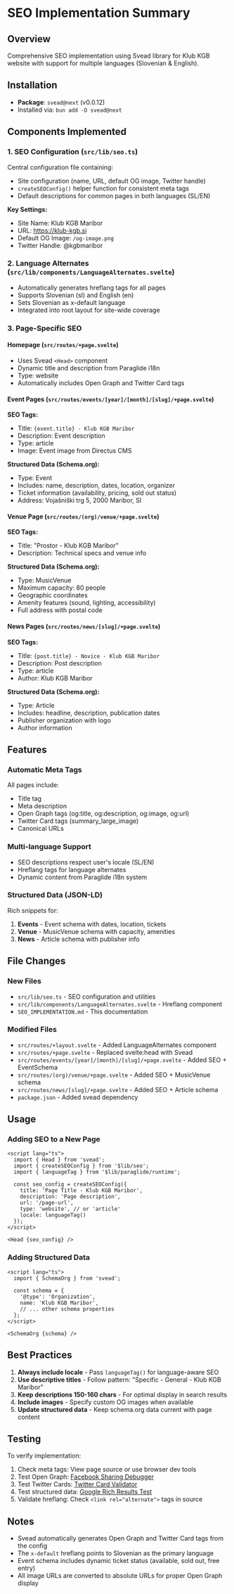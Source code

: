 # SEO Implementation Summary

## Overview
Comprehensive SEO implementation using Svead library for Klub KGB website with support for multiple languages (Slovenian & English).

## Installation
- **Package**: `svead@next` (v0.0.12)
- Installed via: `bun add -D svead@next`

## Components Implemented

### 1. SEO Configuration (`src/lib/seo.ts`)
Central configuration file containing:
- Site configuration (name, URL, default OG image, Twitter handle)
- `createSEOConfig()` helper function for consistent meta tags
- Default descriptions for common pages in both languages (SL/EN)

**Key Settings:**
- Site Name: Klub KGB Maribor
- URL: https://klub-kgb.si
- Default OG Image: `/og-image.png`
- Twitter Handle: @kgbmaribor

### 2. Language Alternates (`src/lib/components/LanguageAlternates.svelte`)
- Automatically generates hreflang tags for all pages
- Supports Slovenian (sl) and English (en)
- Sets Slovenian as x-default language
- Integrated into root layout for site-wide coverage

### 3. Page-Specific SEO

#### Homepage (`src/routes/+page.svelte`)
- Uses Svead `<Head>` component
- Dynamic title and description from Paraglide i18n
- Type: website
- Automatically includes Open Graph and Twitter Card tags

#### Event Pages (`src/routes/events/[year]/[month]/[slug]/+page.svelte`)
**SEO Tags:**
- Title: `{event.title} - Klub KGB Maribor`
- Description: Event description
- Type: article
- Image: Event image from Directus CMS

**Structured Data (Schema.org):**
- Type: Event
- Includes: name, description, dates, location, organizer
- Ticket information (availability, pricing, sold out status)
- Address: Vojašniški trg 5, 2000 Maribor, SI

#### Venue Page (`src/routes/(org)/venue/+page.svelte`)
**SEO Tags:**
- Title: "Prostor - Klub KGB Maribor"
- Description: Technical specs and venue info

**Structured Data (Schema.org):**
- Type: MusicVenue
- Maximum capacity: 80 people
- Geographic coordinates
- Amenity features (sound, lighting, accessibility)
- Full address with postal code

#### News Pages (`src/routes/news/[slug]/+page.svelte`)
**SEO Tags:**
- Title: `{post.title} - Novice - Klub KGB Maribor`
- Description: Post description
- Type: article
- Author: Klub KGB Maribor

**Structured Data (Schema.org):**
- Type: Article
- Includes: headline, description, publication dates
- Publisher organization with logo
- Author information

## Features

### Automatic Meta Tags
All pages include:
- Title tag
- Meta description
- Open Graph tags (og:title, og:description, og:image, og:url)
- Twitter Card tags (summary_large_image)
- Canonical URLs

### Multi-language Support
- SEO descriptions respect user's locale (SL/EN)
- Hreflang tags for language alternates
- Dynamic content from Paraglide i18n system

### Structured Data (JSON-LD)
Rich snippets for:
1. **Events** - Event schema with dates, location, tickets
2. **Venue** - MusicVenue schema with capacity, amenities
3. **News** - Article schema with publisher info

## File Changes

### New Files
- `src/lib/seo.ts` - SEO configuration and utilities
- `src/lib/components/LanguageAlternates.svelte` - Hreflang component
- `SEO_IMPLEMENTATION.md` - This documentation

### Modified Files
- `src/routes/+layout.svelte` - Added LanguageAlternates component
- `src/routes/+page.svelte` - Replaced svelte:head with Svead
- `src/routes/events/[year]/[month]/[slug]/+page.svelte` - Added SEO + EventSchema
- `src/routes/(org)/venue/+page.svelte` - Added SEO + MusicVenue schema
- `src/routes/news/[slug]/+page.svelte` - Added SEO + Article schema
- `package.json` - Added svead dependency

## Usage

### Adding SEO to a New Page

```svelte
<script lang="ts">
  import { Head } from 'svead';
  import { createSEOConfig } from '$lib/seo';
  import { languageTag } from '$lib/paraglide/runtime';

  const seo_config = createSEOConfig({
    title: 'Page Title - Klub KGB Maribor',
    description: 'Page description',
    url: '/page-url',
    type: 'website', // or 'article'
    locale: languageTag()
  });
</script>

<Head {seo_config} />
```

### Adding Structured Data

```svelte
<script lang="ts">
  import { SchemaOrg } from 'svead';

  const schema = {
    '@type': 'Organization',
    name: 'Klub KGB Maribor',
    // ... other schema properties
  };
</script>

<SchemaOrg {schema} />
```

## Best Practices

1. **Always include locale** - Pass `languageTag()` for language-aware SEO
2. **Use descriptive titles** - Follow pattern: "Specific - General - Klub KGB Maribor"
3. **Keep descriptions 150-160 chars** - For optimal display in search results
4. **Include images** - Specify custom OG images when available
5. **Update structured data** - Keep schema.org data current with page content

## Testing

To verify implementation:
1. Check meta tags: View page source or use browser dev tools
2. Test Open Graph: [Facebook Sharing Debugger](https://developers.facebook.com/tools/debug/)
3. Test Twitter Cards: [Twitter Card Validator](https://cards-dev.twitter.com/validator)
4. Test structured data: [Google Rich Results Test](https://search.google.com/test/rich-results)
5. Validate hreflang: Check `<link rel="alternate">` tags in source

## Notes

- Svead automatically generates Open Graph and Twitter Card tags from the config
- The `x-default` hreflang points to Slovenian as the primary language
- Event schema includes dynamic ticket status (available, sold out, free entry)
- All image URLs are converted to absolute URLs for proper Open Graph display
